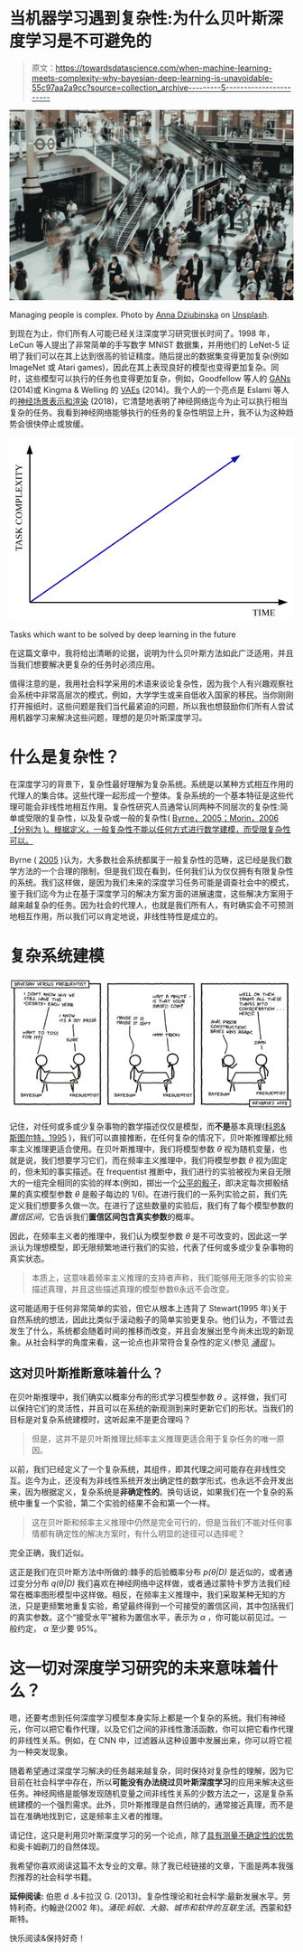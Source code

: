 # 当机器学习遇到复杂性:为什么贝叶斯深度学习是不可避免的

> 原文：<https://towardsdatascience.com/when-machine-learning-meets-complexity-why-bayesian-deep-learning-is-unavoidable-55c97aa2a9cc?source=collection_archive---------5----------------------->

![](img/77e97cbb13e66f9a3141124872d0a1df.png)

Managing people is complex. Photo by [Anna Dziubinska](https://unsplash.com/@annadziubinska?utm_source=unsplash&utm_medium=referral&utm_content=creditCopyText) on [Unsplash](https://unsplash.com/s/photos/crowd-of-people?utm_source=unsplash&utm_medium=referral&utm_content=creditCopyText).

到现在为止，你们所有人可能已经关注深度学习研究很长时间了。1998 年，LeCun 等人提出了非常简单的手写数字 MNIST 数据集，并用他们的 LeNet-5 证明了我们可以在其上达到很高的验证精度。随后提出的数据集变得更加复杂(例如 ImageNet 或 Atari games)，因此在其上表现良好的模型也变得更加复杂。同时，这些模型可以执行的任务也变得更加复杂，例如，Goodfellow 等人的 [GANs](https://arxiv.org/abs/1406.2661) (2014)或 Kingma & Welling 的 [VAEs](https://arxiv.org/abs/1312.6114) (2014)。我个人的一个亮点是 Eslami 等人的[神经场景表示和渲染](https://deepmind.com/blog/neural-scene-representation-and-rendering/) (2018)，它清楚地表明了神经网络迄今为止可以执行相当复杂的任务。我看到神经网络能够执行的任务的复杂性明显上升，我不认为这种趋势会很快停止或放缓。

![](img/dcf8c5eb75a10a5a2a9f1014d0dcf5ab.png)

Tasks which want to be solved by deep learning in the future

在这篇文章中，我将给出清晰的论据，说明为什么贝叶斯方法如此广泛适用，并且当我们想要解决更复杂的任务时必须应用。

值得注意的是，我用社会科学采用的术语来谈论复杂性，因为我个人有兴趣观察社会系统中非常高层次的模式，例如，大学学生或来自低收入国家的移民。当你刚刚打开报纸时，这些问题是我们当代最紧迫的问题，所以我也想鼓励你们所有人尝试用机器学习来解决这些问题，理想的是贝叶斯深度学习。

# 什么是复杂性？

在深度学习的背景下，复杂性最好理解为复杂系统。系统是以某种方式相互作用的代理人的集合体。这些代理一起形成一个整体。复杂系统的一个基本特征是这些代理可能会非线性地相互作用。复杂性研究人员通常认同两种不同层次的复杂性:简单或受限的复杂性，以及复杂或一般的复杂性( [Byrne，2005](https://journals.sagepub.com/doi/10.1177/0263276405057194)[；Morin，2006【分别为 )。根据定义，一般复杂性不能以任何方式进行数学建模，而受限复杂性可以。](http://cogprints.org/5217/1/Morin.pdf)

Byrne ( [2005](https://journals.sagepub.com/doi/10.1177/0263276405057194) )认为，大多数社会系统都属于一般复杂性的范畴，这已经是我们数学方法的一个合理的限制，但是我们现在看到，任何我们认为仅仅拥有有限复杂性的系统。我们这样做，是因为我们未来的深度学习任务可能是调查社会中的模式，鉴于我们迄今为止在基于深度学习的解决方案方面的进展速度，这些解决方案用于越来越复杂的任务。因为社会的代理人，也就是我们所有人，有时确实会不可预测地相互作用，所以我们可以肯定地说，非线性特性是成立的。

# 复杂系统建模

![](img/2181714ed8c4323e894d2ad24292d093.png)

记住，对任何或多或少复杂事物的数学描述仅仅是模型，而**不是**基本真理([科恩&斯图尔特，1995](https://www.goodreads.com/book/show/287896.Nature_s_Numbers) )，我们可以直接推断，在任何复杂的情况下，贝叶斯推理都比频率主义推理更适合使用。在贝叶斯推理中，我们将模型参数 *θ* 视为随机变量，也就是说，我们想要学习它们，而在频率主义推理中，我们将模型参数 *θ* 视为固定的，但未知的事实描述。在 frequentist 推断中，我们进行的实验被视为来自无限大的一组完全相同的实验的样本(例如，掷出一个[公平的骰子](https://www.mathsisfun.com/geometry/fair-dice.html)，即决定每次掷骰结果的真实模型参数 *θ* 是骰子每边的 1/6)。在进行我们的一系列实验之前，我们先定义我们想要多久做一次。在进行了这些数量的实验后，我们有了每个模型参数的*置信区间*，它告诉我们**置信区间包含真实参数**的概率。

因此，在频率主义者的推理中，我们认为模型参数 *θ* 是不可改变的，因此这一学派认为理想模型，即无限频繁地进行我们的实验，代表了任何或多或少复杂事物的真实状态。

> 本质上，这意味着频率主义推理的支持者声称，我们能够用无限多的实验来描述真理，并且这些描述真理的模型参数θ永远不会改变。

这可能适用于任何非常简单的实验，但它从根本上违背了 Stewart(1995 年)关于自然系统的想法，因此比类似于滚动骰子的简单实验更复杂。他们认为，不管过去发生了什么，系统都会随着时间的推移而改变，并且会发展出至今尚未出现的新现象。从社会科学的角度来看，这一论点也非常符合复杂性的定义(参见 [*涌现*](https://en.wikipedia.org/wiki/Emergence) )。

## **这对贝叶斯推断意味着什么？**

在贝叶斯推理中，我们确实以概率分布的形式学习模型参数 *θ* 。这样做，我们可以保持它们的灵活性，并且可以在系统的新观测到来时更新它们的形状。当我们的目标是对复杂系统建模时，这听起来不是更合理吗？

> 但是，这并不是贝叶斯推理比频率主义推理更适合用于复杂任务的唯一原因。

以前，我们已经定义了一个复杂系统，其组件，即其代理之间可能存在非线性交互。迄今为止，还没有为非线性系统开发出确定性的数学形式，也永远不会开发出来，因为根据定义，复杂系统是**非确定性的**。换句话说，如果我们在一个复杂的系统中重复一个实验，第二个实验的结果不会和第一个一样。

> 这在贝叶斯和频率主义推理中仍然是完全可行的，但是当我们不能对任何事情都有确定性的解决方案时，有什么明显的途径可以选择呢？

完全正确，我们近似。

这正是我们在贝叶斯方法中所做的:棘手的后验概率分布 *p(θ|D)* 是近似的，或者通过变分分布 *q(θ|D)* 我们喜欢在神经网络中这样做，或者通过蒙特卡罗方法我们经常在概率图形模型中这样做。相反，在频率主义推理中，我们采取某种无知的方法，只是更频繁地重复实验，希望最终得到一个可接受的置信区间，其中包括我们的真实参数。这个“接受水平”被称为置信水平，表示为 *α* ，你可能以前见过。一般约定， *α* 至少要 95%。

# 这一切对深度学习研究的未来意味着什么？

嗯，还要考虑到任何深度学习模型本身实际上都是一个复杂的系统。我们有神经元，你可以把它看作代理，以及它们之间的非线性激活函数，你可以把它看作代理的非线性关系。例如，在 CNN 中，过滤器从这种设置中发展出来，你可以将它视为一种突发现象。

随着希望通过深度学习解决的任务越来越复杂，同时保持对复杂性的理解，因为它目前在社会科学中存在，所以**可能没有办法绕过贝叶斯深度学习**的应用来解决这些任务。神经网络是能够发现随机变量之间非线性关系的少数方法之一，这是复杂系统建模的一个强烈需求。此外，贝叶斯推理是自然归纳的，通常接近真理，而不是旨在准确地找到它，这是频率主义者的推理。

请记住，这只是利用贝叶斯深度学习的另一个论点，除了[具有测量不确定性的优势](https://medium.com/@laumannfelix/reflections-on-bayesian-inference-in-probabilistic-deep-learning-416376e42dc0)和奥卡姆剃刀的自然体现。

我希望你喜欢阅读这篇不太专业的文章。除了我已经链接的文章，下面是两本我强烈推荐的社会科学书籍。

**延伸阅读:**
伯恩 d .&卡拉汉 G. (2013)。复杂性理论和社会科学:最新发展水平。劳特利奇。约翰逊(2002 年)。*涌现:蚂蚁、大脑、城市和软件的互联生活*。西蒙和舒斯特。

快乐阅读&保持好奇！